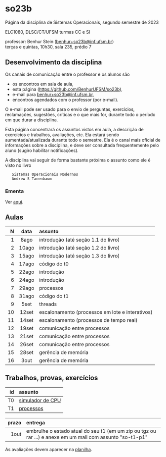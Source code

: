 # so23b

Página da disciplina de Sistemas Operacionais, segundo semestre de 2023

ELC1080, DLSC/CT/UFSM
turmas CC e SI

professor: Benhur Stein ([benhur+so23b@inf.ufsm.br](mailto:benhur%2bso23b@inf.ufsm.br))\
terças e quintas, 10h30, sala 235, prédio 7

## Desenvolvimento da disciplina

Os canais de comunicação entre o professor e os alunos são 
- os encontros em sala de aula,
- esta página (<https://github.com/BenhurUFSM/so23b>),
- e-mail para [benhur+so23b@inf.ufsm.br](mailto:benhur%2bso23b@inf.ufsm.br),
- encontros agendados com o professor (por e-mail).

O e-mail pode ser usado para o envio de perguntas, exercícios, reclamações, sugestões, críticas e o que mais for, durante todo o período em que durar a disciplina.

Esta página concentrará os assuntos vistos em aula, a descrição de exercícios e trabalhos, avaliações, etc. Ela estará sendo aumentada/atualizada durante todo o semestre. Ela é o canal mais oficial de informações sobre a disciplina, e deve ser consultada frequentemente pelo aluno (sugiro habilitar notificações).

A disciplina vai seguir de forma bastante próxima o assunto como ele é visto no livro
```
   Sistemas Operacionais Modernos
   Andrew S Tanenbaum
```

### Ementa

Ver [aqui](https://www.ufsm.br/ementario/disciplinas/ELC1080/).


## Aulas 

|    N |   data | assunto
| ---: | :----: | :--------
|    1 |  8ago  | introdução (até seção 1.1 do livro)
|    2 | 10ago  | introdução (até seção 1.2 do livro)
|    3 | 15ago  | introdução (até seção 1.3 do livro)
|    4 | 17ago  | código do t0
|    5 | 22ago  | introdução
|    6 | 24ago  | introdução
|    7 | 29ago  | processos
|    8 |  31ago | código do t1
|    9 |   5set | threads
|   10 |  12set | escalonamento (processos em lote e interativos)
|   11 |  14set | escalonamento (processos de tempo real)
|   12 |  19set | comunicação entre processos
|   13 |  21set | comunicação entre processos
|   14 |  26set | comunicação entre processos
|   15 |  28set | gerência de memória
|   16 |   3out | gerência de memória

## Trabalhos, provas, exercícios

|    id | assunto
| ----: | :-----------
|    T0 | [simulador de CPU](Trabalhos/t0)
|    T1 | [processos](Trabalhos/t1)

| prazo | entrega
| ----: | :--------
|  1out | embrulhe o estado atual do seu t1 (em um zip ou tgz ou rar ...) e anexe em um mail com assunto "so-t1-p1"

As avaliações devem aparecer na [planilha](https://docs.google.com/spreadsheets/d/1NF9Z5qEr9Ezh9QG5iI3G8JvQOhSwQiBn_Li6fCpsRgc/edit?usp=sharing).

